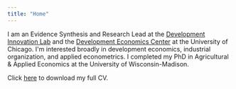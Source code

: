```yaml
---
title: "Home"
---
```


I am an Evidence Synthesis and Research Lead at the [Development Innovation Lab](https://bfi.uchicago.edu/development-innovation-lab) and the [Development Economics Center](https://bfi.uchicago.edu/centers-programs/development-economics-center/) at the University of Chicago.
I'm interested broadly in development economics, industrial organization, and applied econometrics.
I completed my PhD in Agricultural \& Applied Economics at the University of Wisconsin-Madison. 

Click [here](https://jwdeutschmann.com/Deutschmann_CV.pdf) to download my full CV.
